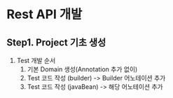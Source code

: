 # Rest API 개발

## Step1. Project 기초 생성 
1. Test 개발 순서  
   1. 기본 Domain 생성(Annotation 추가 없이) 
   2. Test 코드 작성 (builder) -> Builder 어노테이션 추가 
   3. Test 코드 작성 (javaBean) -> 해당 어노테이션 추가  
        
